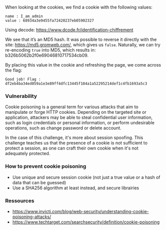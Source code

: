 When looking at the cookies, we find a cookie with the following values:

```
name : I_am_admin
value : 68934a3e9455fa72420237eb05902327
```

Using decode: https://www.dcode.fr/identification-chiffrement

We see that it’s an MD5 hash. It was possible to reverse it directly with the site: https://md5.gromweb.com/, which gives us `false`.
Naturally, we can try re-encoding `true` into MD5, which results in: b326b5062b2f0e69046810717534cb09.

By placing this value in the cookie and refreshing the page, we come across the flag:

```
Good job! Flag : df2eb4ba34ed059a1e3e89ff4dfc13445f104a1a52295214def1c4fb1693a5c3
```

### Vulnerability

Cookie poisoning is a general term for various attacks that aim to manipulate or forge HTTP cookies. Depending on the targeted site or application,
attackers may be able to steal confidential user information, such as login credentials or personal information, or perform undesirable operations,
such as change password or delete account.

In the case of this challenge, it's more about session spoofing. This challenge teaches us that the presence
of a cookie is not sufficient to protect a session, as one can craft their own cookie when it's not adequately protected.

### How to prevent cookie poisoning

- Use unique and secure session cookie (not just a true value or a hash of data that can be guessed)
- Use a SHA256 algorithm at least instead, and secure librairies

### Ressources

- https://www.invicti.com/blog/web-security/understanding-cookie-poisoning-attacks/
- https://www.techtarget.com/searchsecurity/definition/cookie-poisoning
